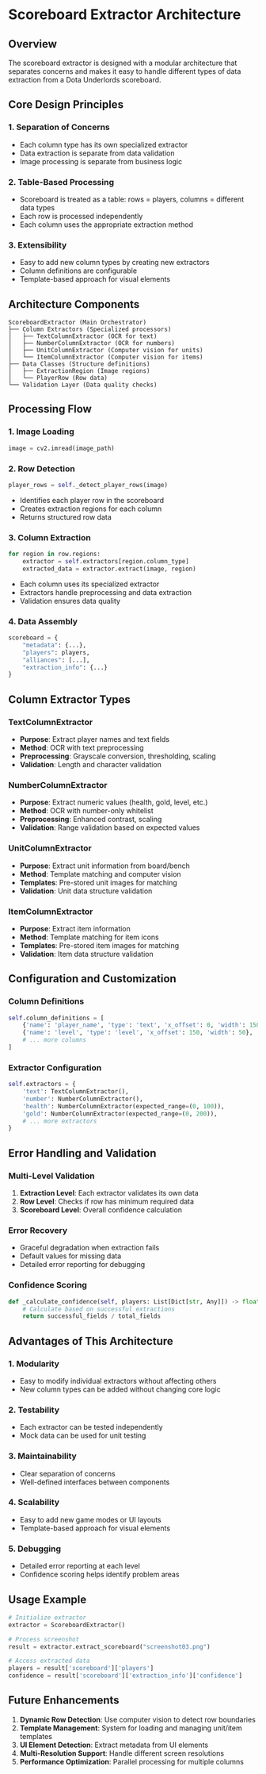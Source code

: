 # Scoreboard Extractor Architecture

## Overview
The scoreboard extractor is designed with a modular architecture that separates concerns and makes it easy to handle different types of data extraction from a Dota Underlords scoreboard.

## Core Design Principles

### 1. **Separation of Concerns**
- Each column type has its own specialized extractor
- Data extraction is separate from data validation
- Image processing is separate from business logic

### 2. **Table-Based Processing**
- Scoreboard is treated as a table: rows = players, columns = different data types
- Each row is processed independently
- Each column uses the appropriate extraction method

### 3. **Extensibility**
- Easy to add new column types by creating new extractors
- Column definitions are configurable
- Template-based approach for visual elements

## Architecture Components

```
ScoreboardExtractor (Main Orchestrator)
├── Column Extractors (Specialized processors)
│   ├── TextColumnExtractor (OCR for text)
│   ├── NumberColumnExtractor (OCR for numbers)
│   ├── UnitColumnExtractor (Computer vision for units)
│   └── ItemColumnExtractor (Computer vision for items)
├── Data Classes (Structure definitions)
│   ├── ExtractionRegion (Image regions)
│   └── PlayerRow (Row data)
└── Validation Layer (Data quality checks)
```

## Processing Flow

### 1. **Image Loading**
```python
image = cv2.imread(image_path)
```

### 2. **Row Detection**
```python
player_rows = self._detect_player_rows(image)
```
- Identifies each player row in the scoreboard
- Creates extraction regions for each column
- Returns structured row data

### 3. **Column Extraction**
```python
for region in row.regions:
    extractor = self.extractors[region.column_type]
    extracted_data = extractor.extract(image, region)
```
- Each column uses its specialized extractor
- Extractors handle preprocessing and data extraction
- Validation ensures data quality

### 4. **Data Assembly**
```python
scoreboard = {
    "metadata": {...},
    "players": players,
    "alliances": [...],
    "extraction_info": {...}
}
```

## Column Extractor Types

### TextColumnExtractor
- **Purpose**: Extract player names and text fields
- **Method**: OCR with text preprocessing
- **Preprocessing**: Grayscale conversion, thresholding, scaling
- **Validation**: Length and character validation

### NumberColumnExtractor
- **Purpose**: Extract numeric values (health, gold, level, etc.)
- **Method**: OCR with number-only whitelist
- **Preprocessing**: Enhanced contrast, scaling
- **Validation**: Range validation based on expected values

### UnitColumnExtractor
- **Purpose**: Extract unit information from board/bench
- **Method**: Template matching and computer vision
- **Templates**: Pre-stored unit images for matching
- **Validation**: Unit data structure validation

### ItemColumnExtractor
- **Purpose**: Extract item information
- **Method**: Template matching for item icons
- **Templates**: Pre-stored item images for matching
- **Validation**: Item data structure validation

## Configuration and Customization

### Column Definitions
```python
self.column_definitions = [
    {'name': 'player_name', 'type': 'text', 'x_offset': 0, 'width': 150},
    {'name': 'level', 'type': 'level', 'x_offset': 150, 'width': 50},
    # ... more columns
]
```

### Extractor Configuration
```python
self.extractors = {
    'text': TextColumnExtractor(),
    'number': NumberColumnExtractor(),
    'health': NumberColumnExtractor(expected_range=(0, 100)),
    'gold': NumberColumnExtractor(expected_range=(0, 200)),
    # ... more extractors
}
```

## Error Handling and Validation

### Multi-Level Validation
1. **Extraction Level**: Each extractor validates its own data
2. **Row Level**: Checks if row has minimum required data
3. **Scoreboard Level**: Overall confidence calculation

### Error Recovery
- Graceful degradation when extraction fails
- Default values for missing data
- Detailed error reporting for debugging

### Confidence Scoring
```python
def _calculate_confidence(self, players: List[Dict[str, Any]]) -> float:
    # Calculate based on successful extractions
    return successful_fields / total_fields
```

## Advantages of This Architecture

### 1. **Modularity**
- Easy to modify individual extractors without affecting others
- New column types can be added without changing core logic

### 2. **Testability**
- Each extractor can be tested independently
- Mock data can be used for unit testing

### 3. **Maintainability**
- Clear separation of concerns
- Well-defined interfaces between components

### 4. **Scalability**
- Easy to add new game modes or UI layouts
- Template-based approach for visual elements

### 5. **Debugging**
- Detailed error reporting at each level
- Confidence scoring helps identify problem areas

## Usage Example

```python
# Initialize extractor
extractor = ScoreboardExtractor()

# Process screenshot
result = extractor.extract_scoreboard("screenshot03.png")

# Access extracted data
players = result['scoreboard']['players']
confidence = result['scoreboard']['extraction_info']['confidence']
```

## Future Enhancements

1. **Dynamic Row Detection**: Use computer vision to detect row boundaries
2. **Template Management**: System for loading and managing unit/item templates
3. **UI Element Detection**: Extract metadata from UI elements
4. **Multi-Resolution Support**: Handle different screen resolutions
5. **Performance Optimization**: Parallel processing for multiple columns 